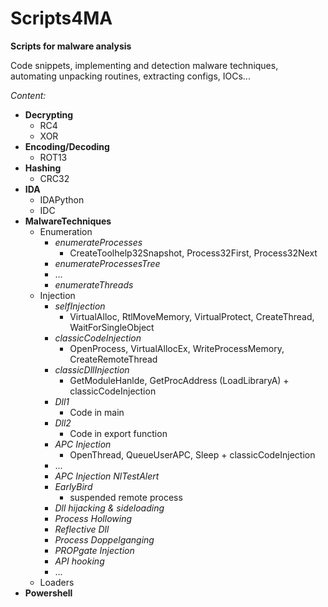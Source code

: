 # Scripts4MA
**Scripts for malware analysis**

Code snippets, implementing and detection malware techniques, automating unpacking routines, extracting configs, IOCs...

_Content:_

- **Decrypting**
    - RC4
    - XOR
- **Encoding/Decoding**
    - ROT13
- **Hashing**
    - CRC32
- **IDA**
    - IDAPython
    - IDC
- **MalwareTechniques**
    - Enumeration
        - *enumerateProcesses*
            - CreateToolhelp32Snapshot, Process32First, Process32Next
        - *enumerateProcessesTree*
        - ...
        - *enumerateThreads*
    - Injection
        - *selfInjection*
            - VirtualAlloc, RtlMoveMemory, VirtualProtect, CreateThread, WaitForSingleObject
        - *classicCodeInjection*
            - OpenProcess, VirtualAllocEx, WriteProcessMemory, CreateRemoteThread
        - *classicDllInjection*
            - GetModuleHanlde, GetProcAddress (LoadLibraryA) + classicCodeInjection
        - *Dll1*
            - Code in main
        - *Dll2*
            - Code in export function
        - *APC Injection*
            - OpenThread, QueueUserAPC, Sleep + classicCodeInjection
        - ...
        - *APC Injection NlTestAlert*
        - *EarlyBird*
            - suspended remote process
        - *Dll hijacking & sideloading*
        - *Process Hollowing*
        - *Reflective Dll*
        - *Process Doppelganging*
        - *PROPgate Injection*
        - *API hooking*
        - ...
    - Loaders
- **Powershell**
